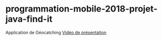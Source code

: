 # programmation-mobile-2018-projet-java-find-it

Application de Géocatching
[Vidéo de présentation]( https://youtu.be/AvuVy9JRl9Y )
  
